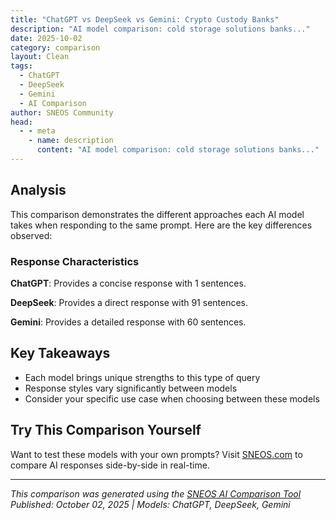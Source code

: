 ```yaml
---
title: "ChatGPT vs DeepSeek vs Gemini: Crypto Custody Banks"
description: "AI model comparison: cold storage solutions banks..."
date: 2025-10-02
category: comparison
layout: Clean
tags:
  - ChatGPT
  - DeepSeek
  - Gemini
  - AI Comparison
author: SNEOS Community
head:
  - - meta
    - name: description
      content: "AI model comparison: cold storage solutions banks..."
---
```


<ChatComparison
  title="ChatGPT vs DeepSeek vs Gemini: Crypto Custody Banks"
  prompt="cold storage solutions banks"
  :responses='{
    "ChatGPT": "Error calling OpenAI API.",
    "DeepSeek": "Of course. This is a critical topic in modern banking. Here\u2019s a comprehensive breakdown of cold storage solutions for banks, covering what they are, why they\u0027re needed, the different types, and the unique challenges banks face.\n\n### What is Cold Storage in a Banking Context?\n\nIn banking, **cold storage** refers to the practice of keeping sensitive digital assets\u2014primarily the **private keys** for cryptocurrencies like Bitcoin or Ethereum\u2014completely offline, disconnected from the internet.\n\n*   **The Core Concept:** \u0022Not your keys, not your crypto.\u0022 The private key is the ultimate proof of ownership. Whoever holds it, controls the asset. Cold storage ensures these keys are generated and stored in a highly secure, offline environment, making them nearly impossible for online hackers to steal.\n*   **Analogy:** It\u0027s the digital equivalent of storing gold bullion in a high-security, underground vault instead of a display case in a shop window.\n\n---\n\n### Why Do Banks Need Cold Storage?\n\nBanks are exploring or already offering crypto-related services such as:\n1.  **Custody Services:** Safeguarding digital assets on behalf of institutional clients (hedge funds, family offices, other corporations).\n2.  **Proprietary Trading:** Holding crypto on their own balance sheet.\n3.  **Collateral Management:** Accepting digital assets as loan collateral.\n4.  **Facilitating Payments:** For corporate clients.\n\nFor any of these activities, securing the assets is non-negotiable. The reputational, financial, and regulatory risks of a hack are enormous. Cold storage is the industry-standard solution for long-term, high-value storage.\n\n---\n\n### Types of Cold Storage Solutions for Banks\n\nBanks require enterprise-grade, institutional solutions that go far beyond a simple USB drive. Here are the primary methods:\n\n#### 1. Hardware Security Modules (HSMs)\nThis is the most common and robust solution for institutional use.\n*   **What it is:** A dedicated, tamper-resistant physical computing device that securely generates, stores, and manages cryptographic keys. They are certified to standards like **FIPS 140-2 Level 3 or 4**.\n*   **How it works:** Keys are generated inside the HSM and never leave it in plain text. All cryptographic operations (like signing a transaction) happen within the secure boundary of the device.\n*   **Providers:** Companies like **Thales, Utimaco, and IBM** are traditional HSM providers, while crypto-native firms like **Coinbase Custody, BitGo, and Fireblocks** use specialized HSMs as the core of their custody platforms.\n\n#### 2. Air-Gapped Computers \u0026 Vaults\n*   **What it is:** A computer that is never connected to the internet or any other network. It is used solely for generating keys and signing transactions.\n*   **How it works:** Transactions to be signed are physically transferred to the air-gapped machine via USB drive or QR code. After being signed, the signed transaction is transferred back to an online computer for broadcasting to the blockchain. These machines are often stored in physical vaults with strict access controls.\n\n#### 3. Multi-Party Computation (MPC) with Cold Storage\nThis is a more advanced and increasingly popular method.\n*   **What it is:** Instead of one private key, the key is split into multiple \u0022shares\u0022 distributed among several parties or devices.\n*   **How it works:** To sign a transaction, a pre-defined threshold of shares (e.g., 2 out of 3) must collaborate. No single person or device ever has the complete key. This can be combined with cold storage by keeping some of the key shares in HSMs or air-gapped devices. It eliminates single points of failure.\n\n#### 4. Deep Cold Storage / Paper Wallets (Less Common for Active Use)\n*   **What it is:** Writing down or engraving the private key (or seed phrase) on a physical medium like metal plates and storing it in a safe deposit box or deep vault.\n*   **Use Case:** Primarily for long-term, archival storage of a significant portion of reserves that is almost never intended to be moved. It\u0027s highly secure but operationally inflexible.\n\n---\n\n### The Bank\u0027s Dilemma: Building vs. Buying\n\nBanks face a critical strategic decision:\n\n#### Option A: Build Their Own Custody Solution\n*   **Pros:**\n    *   **Full Control:** Complete oversight of security protocols and infrastructure.\n    *   **Customization:** Can be perfectly integrated with existing legacy systems.\n    *   **Brand Trust:** Clients may prefer the bank\u0027s established brand over a new crypto-native one.\n*   **Cons:**\n    *   **Extremely High Cost:** Developing, auditing, and insuring a secure system is immensely expensive.\n    *   **Lack of Expertise:** The talent required is scarce and expensive.\n    *   **Regulatory Hurdles:** Navigating the uncharted regulatory landscape alone is difficult.\n    *   **Time-Consuming:** It can take years to build a robust, battle-tested solution.\n\n#### Option B: Partner with a Specialized Third-Party Custodian\n*   **Pros:**\n    *   **Speed to Market:** Can launch custody services much faster.\n    *   **Proven Expertise:** Leverage the security and operational knowledge of established players.\n    *   **Insurance:** Providers often come with substantial crime insurance policies.\n    *   **Regulatory Clarity:** Many custodians are already licensed and regulated (e.g., as NYDFS-regulated Trusts).\n*   **Cons:**\n    *   **Less Control:** The bank relies on the partner\u0027s security and stability.\n    *   **Fees:** Involves paying custody fees to the partner.\n    *   **Integration Challenges:** Connecting the custodian\u0027s API to the bank\u0027s systems can be complex.\n\n**Most traditional banks are choosing Option B (Partnership)** to de-risk and accelerate their entry into the digital asset space.\n\n---\n\n### Key Considerations \u0026 Challenges for Banks\n\n1.  **Regulatory Compliance:** This is paramount. Banks must comply with know-your-customer (KYC), anti-money laundering (AML), and the \u0022Travel Rule.\u0022 They must also ensure their chosen custodian is properly licensed.\n2.  **Insurance:** Adequate crime insurance that covers digital asset theft is a non-negotiable requirement for both the bank and its clients. This is a complex and expensive part of the offering.\n3.  **Operational Workflow:** How are transactions initiated, approved, and signed? Banks need robust internal controls, multi-person approval processes (multi-sig), and detailed audit trails.\n4.  **Disaster Recovery \u0026 Succession:** What happens if the primary data center is destroyed? What if key personnel are unavailable? A clear and tested disaster recovery plan is essential.\n5.  **Private Key Lifecycle Management:** Secure processes for key generation, backup, rotation, and, if necessary, destruction.\n\n### Leading Solution Providers Banks Partner With\n\n*   **BitGo:** The first regulated custodian, known for its multi-signature technology.\n*   **Coinbase Custody:** A highly insured and regulated custodian trusted by many institutions.\n*   **Fireblocks:** Known for its MPC-based wallet infrastructure and network security.\n*   **Fidelity Digital Assets:** The crypto arm of Fidelity, offering custody and trading services, leveraging its established reputation.\n*   **Anchorage Digital:** A federally chartered digital asset bank providing custody and other financial services.\n\n### Conclusion\n\nFor banks, cold storage is not a simple technical choice but a foundational component of a secure, compliant, and trustworthy digital asset strategy. The trend is overwhelmingly toward partnering with specialized, regulated, and insured third-party custodians who provide the enterprise-grade security and operational resilience that the banking industry demands. The core principle remains: for long-term storage of significant value, the private keys **must** live offline.",
    "Gemini": "Cold storage solutions for banks refer to methods used to securely store cryptographic keys offline. This is crucial for safeguarding digital assets like cryptocurrencies and sensitive financial data against hacking, theft, and unauthorized access. Here\u0027s a breakdown of what that means:\n\n**Why Banks Need Cold Storage**\n\n*   **Protecting Crypto Assets:** If a bank deals with cryptocurrencies (buying, selling, holding, or managing them for clients), securing the private keys to those cryptocurrencies is paramount.  If the keys are compromised, the assets are at risk.\n*   **Securing Sensitive Data:**  Banks hold vast amounts of sensitive customer data and financial information. While not directly \u0022cryptocurrency,\u0022 this data is often protected by encryption, and the encryption keys must be secured. Cold storage principles can be applied to protect those keys as well.\n*   **Compliance and Regulation:** Financial institutions are subject to strict regulatory requirements for data security and asset protection.  Cold storage can be a critical component of a bank\u0027s compliance strategy.\n*   **Risk Mitigation:**  Online (\u0022hot\u0022) wallets are more convenient but also more vulnerable to cyberattacks. Cold storage minimizes the attack surface by keeping the keys offline, significantly reducing the risk of theft or unauthorized use.\n*   **Business Continuity:**  Even in the event of a major cyberattack or system compromise, cold storage provides a safe and recoverable backup of critical keys, allowing the bank to restore access to assets and data after an incident.\n\n**Types of Cold Storage Solutions Banks Use**\n\nBanks generally employ a combination of these methods, often with multiple layers of security:\n\n*   **Hardware Security Modules (HSMs):** These are tamper-resistant hardware devices specifically designed to generate, store, and manage cryptographic keys. They are considered the gold standard for key security.\n    *   **Advantages:**  High level of security, tamper-proof, often certified to industry standards (e.g., FIPS 140-2).\n    *   **Disadvantages:**  Expensive, can be complex to implement and manage.\n*   **Multi-Signature (Multi-Sig) Wallets:** These wallets require multiple authorized individuals to sign a transaction before it can be executed. This adds a layer of redundancy and prevents a single point of failure.\n    *   **Advantages:**  Reduces the risk of insider threats or single key compromise.\n    *   **Disadvantages:**  Can be more complex to manage, requires coordination between multiple parties.\n*   **Air-Gapped Systems:**  A computer system that is completely isolated from any network (including the internet). Keys are generated and stored on this system, and transactions are signed offline.  The signed transactions are then transferred to an online system (via removable media like a USB drive) for broadcasting.\n    *   **Advantages:**  Highly secure against remote attacks.\n    *   **Disadvantages:**  Inconvenient, requires physical security measures to protect the air-gapped system. Risk of malware from USB drive usage.\n*   **Paper Wallets:**  The private key is printed on a piece of paper. This is a simple but effective form of cold storage if implemented properly.\n    *   **Advantages:**  Very low cost.\n    *   **Disadvantages:**  Requires careful physical storage and protection of the paper.  Susceptible to damage, theft, or loss.  Difficult to scale.\n*   **Deep Cold Storage Vaults:**  Physically secure vaults (often underground or in remote locations) where HSMs, hardware wallets, or paper backups are stored.\n    *   **Advantages:**  Physical protection against theft, damage, or natural disasters.\n    *   **Disadvantages:**  Inconvenient, high cost of construction and maintenance.\n*   **Secure Enclaves/Trusted Execution Environments (TEEs):**  These are isolated, secure areas within a processor that can be used to store and process sensitive data like cryptographic keys.  Some mobile devices and servers offer TEE capabilities.\n    *   **Advantages:**  Strong security within a computing device.\n    *   **Disadvantages:**  TEE implementations can have vulnerabilities, and security depends on the integrity of the underlying hardware and software.\n\n**Key Considerations for Banks Implementing Cold Storage:**\n\n*   **Security Audits:**  Regularly audit the cold storage system to identify and address vulnerabilities.\n*   **Access Control:**  Implement strict access controls to limit who can access the keys.\n*   **Disaster Recovery:**  Have a disaster recovery plan in place to ensure that the keys can be recovered in the event of a disaster.\n*   **Key Management Policies:**  Develop and enforce clear key management policies that cover key generation, storage, usage, and rotation.\n*   **Employee Training:**  Train employees on the importance of cold storage security and the procedures for handling keys.\n*   **Backup and Redundancy:**  Create multiple backups of the keys and store them in geographically diverse locations.\n*   **Vendor Selection:**  Carefully vet vendors that provide cold storage solutions to ensure that they have a strong security track record and comply with relevant industry standards.\n*   **Regulatory Compliance:** Ensure compliance with all applicable regulations and guidelines related to data security and asset protection.\n\n**Example Scenario:**\n\nA bank might use a combination of methods:\n\n1.  **HSMs:**  High-value crypto assets might have their keys stored in HSMs located in a secure vault.\n2.  **Multi-Sig:**  The HSMs might require multiple signatures from authorized personnel to access and use the keys.\n3.  **Air-Gapped Systems:** The transactions are signed using an air-gapped system.\n4.  **Backup:** Regular backups of the keys are made and stored in a geographically separate deep cold storage vault.\n\n**In summary, cold storage is a critical security measure for banks that handle cryptocurrencies or other sensitive financial data.  The specific solutions and implementations will vary depending on the bank\u0027s size, risk appetite, and regulatory requirements.** It\u0027s a complex and evolving field, so banks must stay up-to-date on the latest security threats and best practices.\n"
  }'
  published-date="10:41"
/>

## Analysis

This comparison demonstrates the different approaches each AI model takes when responding to the same prompt. Here are the key differences observed:

### Response Characteristics

**ChatGPT**: Provides a concise response with 1 sentences. 

**DeepSeek**: Provides a direct response with 91 sentences. 

**Gemini**: Provides a detailed response with 60 sentences. 

## Key Takeaways

- Each model brings unique strengths to this type of query
- Response styles vary significantly between models
- Consider your specific use case when choosing between these models

## Try This Comparison Yourself

Want to test these models with your own prompts? Visit [SNEOS.com](https://sneos.com) to compare AI responses side-by-side in real-time.

---

*This comparison was generated using the [SNEOS AI Comparison Tool](https://sneos.com)*
*Published: October 02, 2025 | Models: ChatGPT, DeepSeek, Gemini*
